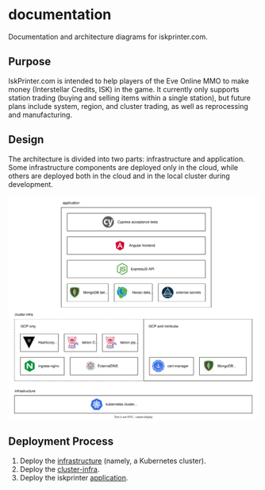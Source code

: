 # documentation
Documentation and architecture diagrams for iskprinter.com.

## Purpose

IskPrinter.com is intended to help players of the Eve Online MMO to make money (Interstellar Credits, ISK) in the game. It currently only supports station trading (buying and selling items within a single station), but future plans include system, region, and cluster trading, as well as reprocessing and manufacturing.

## Design

The architecture is divided into two parts: infrastructure and application. Some infrastructure components are deployed only in the cloud, while others are deployed both in the cloud and in the local cluster during development.

![architecture](./architecture.svg)

## Deployment Process

1. Deploy the [infrastructure](https://github.com/iskprinter/infrastructure) (namely, a Kubernetes cluster).
1. Deploy the [cluster-infra](https://github.com/iskprinter/cluster-infra).
1.  Deploy the iskprinter [application](https://github.com/iskprinter/application).
